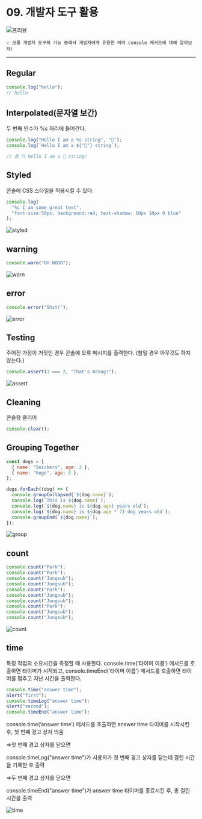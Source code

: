 # 09. 개발자 도구 활용

![프리뷰](https://user-images.githubusercontent.com/87363422/156248539-44ff7c01-534e-454a-93d7-91859e913b6d.png)

```
💡 크롬 개발자 도구의 기능 중에서 개발자에게 유용한 여러 console 메서드에 대해 알아보자!
```

---

## **Regular**

```jsx
console.log("hello");
// hello
```

## **Interpolated(문자열 보간)**

두 번째 인수가 %s 자리에 들어간다.

```jsx
console.log("Hello I am a %s string", "💩");
console.log(`Hello I am a ${"💩"} string`);

// 둘 다 Hello I am a 💩 string!
```

## **Styled**

콘솔에 CSS 스타일을 적용시킬 수 있다.

```jsx
console.log(
  "%c I am some great text",
  "font-size:50px; background:red; text-shadow: 10px 10px 0 blue"
);
```

![styled](https://user-images.githubusercontent.com/87363422/156248562-934bb5e1-80e2-4905-bffd-b82b33d0a64f.png)

## **warning**

```jsx
console.warn("OH NOOO");
```

![warn](https://user-images.githubusercontent.com/87363422/156248566-bfcf69bf-adf7-4f99-bf21-df84e0933c06.png)

## **error**

```jsx
console.error("Shit!");
```

![error](https://user-images.githubusercontent.com/87363422/156248560-5a122ef6-88cb-452d-9aef-21479cee420a.png)

## **Testing**

주어진 가정이 거짓인 경우 콘솔에 오류 메시지를 출력한다. (참일 경우 아무것도 하지 않는다.)

```jsx
console.assert(1 === 2, "That's Wrong!");
```

![assert](https://user-images.githubusercontent.com/87363422/156248556-6463b0fa-665c-49e2-9c2b-61fc204d0597.png)

## **Cleaning**

콘솔창 클리어

```jsx
console.clear();
```

## **Grouping Together**

```jsx
const dogs = [
  { name: "Snickers", age: 2 },
  { name: "hugo", age: 8 },
];

dogs.forEach((dog) => {
  console.groupCollapsed(`${dog.name}`);
  console.log(`This is ${dog.name}`);
  console.log(`${dog.name} is ${dog.age} years old`);
  console.log(`${dog.name} is ${dog.age * 7} dog years old`);
  console.groupEnd(`${dog.name}`);
});
```

![group](https://user-images.githubusercontent.com/87363422/156248561-55ef0e21-db9f-4f89-a952-0d12c56f09c6.png)

## **count**

```jsx
console.count("Park");
console.count("Park");
console.count("Jungsub");
console.count("Jungsub");
console.count("Park");
console.count("Jungsub");
console.count("Jungsub");
console.count("Park");
console.count("Jungsub");
console.count("Jungsub");
```

![count](https://user-images.githubusercontent.com/87363422/156248557-37152c43-8b72-4539-ad8d-472fe7dc73c1.png)

## **time**

특정 작업의 소요시간을 측정할 때 사용한다.
console.time(’타이머 이름’) 메서드를 호출하면 타이머가 시작되고,
console.timeEnd(’타이머 이름’) 메서드를 호출하면 타이머를 멈추고 지난 시간을 출력한다.

```jsx
console.time("answer time");
alert("first");
console.timeLog("answer time");
alert("second");
console.timeEnd("answer time");
```

console.time(’answer time’) 메서드를 호출하면 answer time 타이머를 시작시킨 후, 첫 번쨰 경고 상자 띄움

⇒첫 번째 경고 상자를 닫으면

console.timeLog("answer time")가 사용자가 첫 번째 경고 상자를 닫는데 걸린 시간을 기록한 후 출력

⇒두 번째 경고 상자를 닫으면

console.timeEnd("answer time")가 answer time 타이머를 종료시킨 후, 총 걸린 시간을 출력

![time](https://user-images.githubusercontent.com/87363422/156248564-58c2e99c-217c-430e-b7a8-2107c57de4e9.png)
